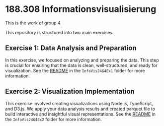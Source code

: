 # 188.308 Informationsvisualisierung

This is the work of group 4.

This repository is structured into two main exercises:

## Exercise 1: Data Analysis and Preparation

In this exercise, we focused on analyzing and preparing the data. 
This step is crucial for ensuring that the data is clean, well-structured, and ready for visualization.
See the [README](./InfoVis24G4Ex1/README.md) in the `InfoVis24G4Ex1` folder for more information.

##  Exercise 2: Visualization Implementation

This exercise involved creating visualizations using Node.js, TypeScript, and D3.js. 
We apply your data analysis results and created parquet file to build interactive and insightful visual representations.
See the [README](./InfoVis24G4Ex2/README.md) in the `InfoVis24G4Ex2` folder for more information.